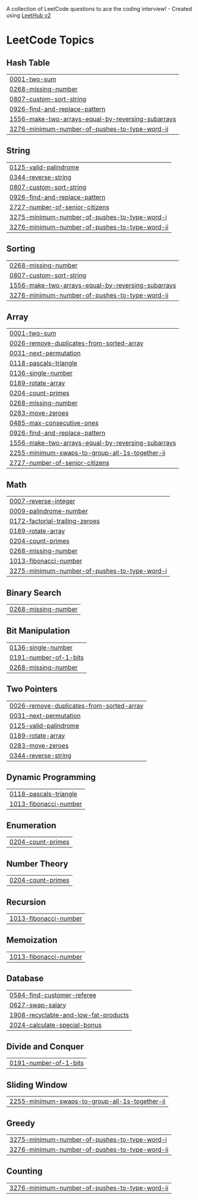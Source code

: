 A collection of LeetCode questions to ace the coding interview! - Created using [LeetHub v2](https://github.com/arunbhardwaj/LeetHub-2.0)
<!---LeetCode Topics Start-->
# LeetCode Topics
## Hash Table
|  |
| ------- |
| [0001-two-sum](https://github.com/Poojabaghel12/Problem-Solving/tree/master/0001-two-sum) |
| [0268-missing-number](https://github.com/Poojabaghel12/Problem-Solving/tree/master/0268-missing-number) |
| [0807-custom-sort-string](https://github.com/Poojabaghel12/Problem-Solving/tree/master/0807-custom-sort-string) |
| [0926-find-and-replace-pattern](https://github.com/Poojabaghel12/Problem-Solving/tree/master/0926-find-and-replace-pattern) |
| [1556-make-two-arrays-equal-by-reversing-subarrays](https://github.com/Poojabaghel12/Problem-Solving/tree/master/1556-make-two-arrays-equal-by-reversing-subarrays) |
| [3276-minimum-number-of-pushes-to-type-word-ii](https://github.com/Poojabaghel12/Problem-Solving/tree/master/3276-minimum-number-of-pushes-to-type-word-ii) |
## String
|  |
| ------- |
| [0125-valid-palindrome](https://github.com/Poojabaghel12/Problem-Solving/tree/master/0125-valid-palindrome) |
| [0344-reverse-string](https://github.com/Poojabaghel12/Problem-Solving/tree/master/0344-reverse-string) |
| [0807-custom-sort-string](https://github.com/Poojabaghel12/Problem-Solving/tree/master/0807-custom-sort-string) |
| [0926-find-and-replace-pattern](https://github.com/Poojabaghel12/Problem-Solving/tree/master/0926-find-and-replace-pattern) |
| [2727-number-of-senior-citizens](https://github.com/Poojabaghel12/Problem-Solving/tree/master/2727-number-of-senior-citizens) |
| [3275-minimum-number-of-pushes-to-type-word-i](https://github.com/Poojabaghel12/Problem-Solving/tree/master/3275-minimum-number-of-pushes-to-type-word-i) |
| [3276-minimum-number-of-pushes-to-type-word-ii](https://github.com/Poojabaghel12/Problem-Solving/tree/master/3276-minimum-number-of-pushes-to-type-word-ii) |
## Sorting
|  |
| ------- |
| [0268-missing-number](https://github.com/Poojabaghel12/Problem-Solving/tree/master/0268-missing-number) |
| [0807-custom-sort-string](https://github.com/Poojabaghel12/Problem-Solving/tree/master/0807-custom-sort-string) |
| [1556-make-two-arrays-equal-by-reversing-subarrays](https://github.com/Poojabaghel12/Problem-Solving/tree/master/1556-make-two-arrays-equal-by-reversing-subarrays) |
| [3276-minimum-number-of-pushes-to-type-word-ii](https://github.com/Poojabaghel12/Problem-Solving/tree/master/3276-minimum-number-of-pushes-to-type-word-ii) |
## Array
|  |
| ------- |
| [0001-two-sum](https://github.com/Poojabaghel12/Problem-Solving/tree/master/0001-two-sum) |
| [0026-remove-duplicates-from-sorted-array](https://github.com/Poojabaghel12/Problem-Solving/tree/master/0026-remove-duplicates-from-sorted-array) |
| [0031-next-permutation](https://github.com/Poojabaghel12/Problem-Solving/tree/master/0031-next-permutation) |
| [0118-pascals-triangle](https://github.com/Poojabaghel12/Problem-Solving/tree/master/0118-pascals-triangle) |
| [0136-single-number](https://github.com/Poojabaghel12/Problem-Solving/tree/master/0136-single-number) |
| [0189-rotate-array](https://github.com/Poojabaghel12/Problem-Solving/tree/master/0189-rotate-array) |
| [0204-count-primes](https://github.com/Poojabaghel12/Problem-Solving/tree/master/0204-count-primes) |
| [0268-missing-number](https://github.com/Poojabaghel12/Problem-Solving/tree/master/0268-missing-number) |
| [0283-move-zeroes](https://github.com/Poojabaghel12/Problem-Solving/tree/master/0283-move-zeroes) |
| [0485-max-consecutive-ones](https://github.com/Poojabaghel12/Problem-Solving/tree/master/0485-max-consecutive-ones) |
| [0926-find-and-replace-pattern](https://github.com/Poojabaghel12/Problem-Solving/tree/master/0926-find-and-replace-pattern) |
| [1556-make-two-arrays-equal-by-reversing-subarrays](https://github.com/Poojabaghel12/Problem-Solving/tree/master/1556-make-two-arrays-equal-by-reversing-subarrays) |
| [2255-minimum-swaps-to-group-all-1s-together-ii](https://github.com/Poojabaghel12/Problem-Solving/tree/master/2255-minimum-swaps-to-group-all-1s-together-ii) |
| [2727-number-of-senior-citizens](https://github.com/Poojabaghel12/Problem-Solving/tree/master/2727-number-of-senior-citizens) |
## Math
|  |
| ------- |
| [0007-reverse-integer](https://github.com/Poojabaghel12/Problem-Solving/tree/master/0007-reverse-integer) |
| [0009-palindrome-number](https://github.com/Poojabaghel12/Problem-Solving/tree/master/0009-palindrome-number) |
| [0172-factorial-trailing-zeroes](https://github.com/Poojabaghel12/Problem-Solving/tree/master/0172-factorial-trailing-zeroes) |
| [0189-rotate-array](https://github.com/Poojabaghel12/Problem-Solving/tree/master/0189-rotate-array) |
| [0204-count-primes](https://github.com/Poojabaghel12/Problem-Solving/tree/master/0204-count-primes) |
| [0268-missing-number](https://github.com/Poojabaghel12/Problem-Solving/tree/master/0268-missing-number) |
| [1013-fibonacci-number](https://github.com/Poojabaghel12/Problem-Solving/tree/master/1013-fibonacci-number) |
| [3275-minimum-number-of-pushes-to-type-word-i](https://github.com/Poojabaghel12/Problem-Solving/tree/master/3275-minimum-number-of-pushes-to-type-word-i) |
## Binary Search
|  |
| ------- |
| [0268-missing-number](https://github.com/Poojabaghel12/Problem-Solving/tree/master/0268-missing-number) |
## Bit Manipulation
|  |
| ------- |
| [0136-single-number](https://github.com/Poojabaghel12/Problem-Solving/tree/master/0136-single-number) |
| [0191-number-of-1-bits](https://github.com/Poojabaghel12/Problem-Solving/tree/master/0191-number-of-1-bits) |
| [0268-missing-number](https://github.com/Poojabaghel12/Problem-Solving/tree/master/0268-missing-number) |
## Two Pointers
|  |
| ------- |
| [0026-remove-duplicates-from-sorted-array](https://github.com/Poojabaghel12/Problem-Solving/tree/master/0026-remove-duplicates-from-sorted-array) |
| [0031-next-permutation](https://github.com/Poojabaghel12/Problem-Solving/tree/master/0031-next-permutation) |
| [0125-valid-palindrome](https://github.com/Poojabaghel12/Problem-Solving/tree/master/0125-valid-palindrome) |
| [0189-rotate-array](https://github.com/Poojabaghel12/Problem-Solving/tree/master/0189-rotate-array) |
| [0283-move-zeroes](https://github.com/Poojabaghel12/Problem-Solving/tree/master/0283-move-zeroes) |
| [0344-reverse-string](https://github.com/Poojabaghel12/Problem-Solving/tree/master/0344-reverse-string) |
## Dynamic Programming
|  |
| ------- |
| [0118-pascals-triangle](https://github.com/Poojabaghel12/Problem-Solving/tree/master/0118-pascals-triangle) |
| [1013-fibonacci-number](https://github.com/Poojabaghel12/Problem-Solving/tree/master/1013-fibonacci-number) |
## Enumeration
|  |
| ------- |
| [0204-count-primes](https://github.com/Poojabaghel12/Problem-Solving/tree/master/0204-count-primes) |
## Number Theory
|  |
| ------- |
| [0204-count-primes](https://github.com/Poojabaghel12/Problem-Solving/tree/master/0204-count-primes) |
## Recursion
|  |
| ------- |
| [1013-fibonacci-number](https://github.com/Poojabaghel12/Problem-Solving/tree/master/1013-fibonacci-number) |
## Memoization
|  |
| ------- |
| [1013-fibonacci-number](https://github.com/Poojabaghel12/Problem-Solving/tree/master/1013-fibonacci-number) |
## Database
|  |
| ------- |
| [0584-find-customer-referee](https://github.com/Poojabaghel12/Problem-Solving/tree/master/0584-find-customer-referee) |
| [0627-swap-salary](https://github.com/Poojabaghel12/Problem-Solving/tree/master/0627-swap-salary) |
| [1908-recyclable-and-low-fat-products](https://github.com/Poojabaghel12/Problem-Solving/tree/master/1908-recyclable-and-low-fat-products) |
| [2024-calculate-special-bonus](https://github.com/Poojabaghel12/Problem-Solving/tree/master/2024-calculate-special-bonus) |
## Divide and Conquer
|  |
| ------- |
| [0191-number-of-1-bits](https://github.com/Poojabaghel12/Problem-Solving/tree/master/0191-number-of-1-bits) |
## Sliding Window
|  |
| ------- |
| [2255-minimum-swaps-to-group-all-1s-together-ii](https://github.com/Poojabaghel12/Problem-Solving/tree/master/2255-minimum-swaps-to-group-all-1s-together-ii) |
## Greedy
|  |
| ------- |
| [3275-minimum-number-of-pushes-to-type-word-i](https://github.com/Poojabaghel12/Problem-Solving/tree/master/3275-minimum-number-of-pushes-to-type-word-i) |
| [3276-minimum-number-of-pushes-to-type-word-ii](https://github.com/Poojabaghel12/Problem-Solving/tree/master/3276-minimum-number-of-pushes-to-type-word-ii) |
## Counting
|  |
| ------- |
| [3276-minimum-number-of-pushes-to-type-word-ii](https://github.com/Poojabaghel12/Problem-Solving/tree/master/3276-minimum-number-of-pushes-to-type-word-ii) |
<!---LeetCode Topics End-->